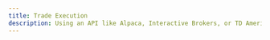 ```yaml
---
title: Trade Execution
description: Using an API like Alpaca, Interactive Brokers, or TD Ameritrade, the trading strategy developed in step 5 can be executed.
---
```

